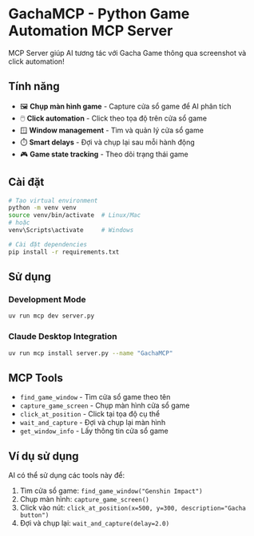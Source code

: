 # GachaMCP - Python Game Automation MCP Server

MCP Server giúp AI tương tác với Gacha Game thông qua screenshot và click automation!

## Tính năng

- 🖼️ **Chụp màn hình game** - Capture cửa sổ game để AI phân tích
- 🖱️ **Click automation** - Click theo tọa độ trên cửa sổ game
- 🪟 **Window management** - Tìm và quản lý cửa sổ game
- ⏱️ **Smart delays** - Đợi và chụp lại sau mỗi hành động
- 🎮 **Game state tracking** - Theo dõi trạng thái game

## Cài đặt

```bash
# Tạo virtual environment
python -m venv venv
source venv/bin/activate  # Linux/Mac
# hoặc
venv\Scripts\activate     # Windows

# Cài đặt dependencies
pip install -r requirements.txt
```

## Sử dụng

### Development Mode
```bash
uv run mcp dev server.py
```

### Claude Desktop Integration
```bash
uv run mcp install server.py --name "GachaMCP"
```

## MCP Tools

- `find_game_window` - Tìm cửa sổ game theo tên
- `capture_game_screen` - Chụp màn hình cửa sổ game
- `click_at_position` - Click tại tọa độ cụ thể
- `wait_and_capture` - Đợi và chụp lại màn hình
- `get_window_info` - Lấy thông tin cửa sổ game

## Ví dụ sử dụng

AI có thể sử dụng các tools này để:
1. Tìm cửa sổ game: `find_game_window("Genshin Impact")`
2. Chụp màn hình: `capture_game_screen()`
3. Click vào nút: `click_at_position(x=500, y=300, description="Gacha button")`
4. Đợi và chụp lại: `wait_and_capture(delay=2.0)`
